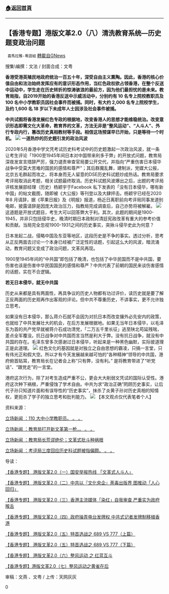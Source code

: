 ###  [:house:返回首頁](https://github.com/ourhimalayas/txt)
---

## 【香港专题】港版文革2.0（八）清洗教育系统—历史题变政治问题
` 喜馬拉雅-粵語組` [轉載自GNews](https://gnews.org/zh-hans/1092679/)

搜集\编撰：文法 / 封面合成：文粤

**香港受港英殖民地政府统治一百五十年，深受自由主义熏陶。因此，香港的核心价值自由和法治始终发挥应有的意识形态作用，当红色政权欲占领香港，在整个反送中运动中，学生走在历史转折的惊涛骇浪的最前方，因为他们最担忧的是未来。教育局指，自2019开始的香港反送中示威活动中，分别约有 10 名专上院校教职员及 100 名中小学教职员因社会事件而被捕。同时，有大约 2,000 名专上院校学生，及约 1,600 名 18 岁以下未成年人士因涉及社会事件被捕。**

**中共试图将香港发展红色专政的根据地，改变香港人的思想才能维稳统治。改变意识形态即需文化大革命，教育界的文革，方法无非是“整风运动”、“人斗人”、外行专政内行，篡改历史真相教材等手段。相信这场预谋早已开始，只是等待一个时机。**
![]()![](https://gnews.org/wp-content/uploads/2021/04/41412.jpg)
**一道热炒的历史题引发的政治风波**

2020年5月香港中学文凭考试历史科考试中的历史题激起一次政治风波，就一条让考生评论「1900至1945年间日本对中国带来利多于弊」的开放式问题，教育局深夜发宣言措辞严厉，强力谴责审查官局要公开交代，并指向“严重伤害日本侵华战争中受莫大苦难的国民的感情和尊严”；其后群魔乱舞，建制派，党媒大公报，北京五毛群起而攻之，将本身而无人留意的DSE历史科试题炒成热话。教育局要求考评局取消此考题，相关试题最终取消。历史科试题风波爆出之后，出题的考评局评核发展部经理（历史）杨颖宇于Facebook 私下发表的「没有日本侵华，哪有新中国」的帖文截图，随即被《大公报》等刊登以及大肆抨击。杨颖宇已经在2020年8 月请辞，据《苹果日报》及《明报》报道，杨近日离职前向考评局同事发道别电邮，披露请辞是因庞大政治压力，指教局完成调查后，自己亦势将被解雇。
![]()![](https://gnews.org/wp-content/uploads/2021/04/41413.jpg)
这道题是开放式题目，考生大可以回答弊大于利。其次，此题的期间是1900-1945，并非只包括侵华史，晚清时期日本政制对清廷宪政改革有重大的参考价值和贡献。当局完全忽视1900-1931之间的历史事实，突揪斗侵华史此为何意？

日本发起二战，侵略中国及东亚等地区，这段历史是不争的事实。透过分析，思考从正反两面去讨论一个本身已经被广泛定性的话题，引起这么大的风波，暗流涌动，教育问题又变成了政治问题，文革风再现。

1900至1945年间的“中共国”即包括了晚清，也包括了中华民国而不是中共国，要伤害也该是伤害中华民国国民的感情和尊严？中共代表了前朝的国民来谈伤害感情的话题，实在不合逻辑。

**若无日本侵华，就无中共国**

历史从来都是具有两面性，再具争议的历史人物都有功过评价，读历史就是要了解正反两面的历史观再作出客观的评论。但中共不尊重历史，不讲事实，更不允许独立思考。

如果没有日本侵华，那么蒋介石就不会因为对抗日本而改变攘外必先安内的政策，也就给了中共发展壮大的机会，在后方发展根据地。如果无当年日本侵华，以毛泽东为首的共产党早就被蒋介石成功清党，「二万五千里长征」逃至陕北苟延残喘，差点全军覆没。抗日战争对中共国而言当然是利大于弊。没有抗日战争，就没有中共国的存在。毛泽东曾多次感谢过日本侵华，听起来是一种黑色幽默，实际彼道理正是此道理。
![]()![](https://gnews.org/wp-content/uploads/2021/04/41414.jpg)
红色文化的基因就是对独立之自由思想的霸凌，只搞一言堂，只有伟光正和假大空。所以才有今天发展越来越可怕的”各种精神“领导的中共国，港府俯首贴耳，教育局长在记者会上称“只有弊，没有利。” 是将教育带进了“听党话”、“跟党走”的一言堂。

港府这次行为，除了对考生造成严重不公，更会大大削弱文凭试的国际认受性。港府这次种下祸根，严重侵蚀了学术自由。中共为求“政治正确”罔顾历史事实，让后代子孙只知道片面和有误导性的“历史事实”，抹杀了炎黄子孙对历史真相的知情权，更扼杀了学子的独立思考和批判能力。
![]()![](https://gnews.org/wp-content/uploads/2021/04/41416.jpg)
【本文观点仅代表笔者个人】

资料来源：

[立场新闻 ：](https://www.thestandnews.com/politics/%E6%95%99%E8%82%B2%E5%B1%80-110-%E5%A4%A7%E4%B8%AD%E5%B0%8F%E5%AD%B8%E6%95%99%E8%81%B7%E5%93%A1-3600-%E5%AD%B8%E7%94%9F%E5%9B%A0%E7%A4%BE%E6%9C%83%E9%81%8B%E5%8B%95%E8%A2%AB%E6%8D%95/?fb_comment_id=2987621761325409_2989974647756787)[110 大中小学教职员。 。 。](https://www.thestandnews.com/politics/%E6%95%99%E8%82%B2%E5%B1%80-110-%E5%A4%A7%E4%B8%AD%E5%B0%8F%E5%AD%B8%E6%95%99%E8%81%B7%E5%93%A1-3600-%E5%AD%B8%E7%94%9F%E5%9B%A0%E7%A4%BE%E6%9C%83%E9%81%8B%E5%8B%95%E8%A2%AB%E6%8D%95/?fb_comment_id=2987621761325409_2989974647756787)

[立场新闻 ：教育局打开新文革第一枪，。 。 。](https://www.thestandnews.com/politics/%E6%95%99%E8%82%B2%E5%B1%80%E6%89%93%E9%96%8B%E6%96%B0%E6%96%87%E9%9D%A9%E7%AC%AC%E4%B8%80%E6%A7%8D-%E6%AD%B7%E5%8F%B2%E7%9C%9F%E7%9B%B8%E6%B0%B8%E9%81%A0%E4%BF%82%E6%A5%B5%E6%AC%8A%E6%AD%BB%E7%A9%B4/)

[立场新闻 ：教育局长荒谬绝伦；文革式批斗种祸根](https://www.thestandnews.com/politics/%E6%95%99%E8%82%B2%E5%B1%80%E9%95%B7%E8%8D%92%E8%AC%AC%E7%B5%95%E5%80%AB-%E6%96%87%E9%9D%A9%E5%BC%8F%E6%89%B9%E9%AC%A5%E7%A8%AE%E7%A6%8D%E6%A0%B9/)

[立场新闻 ：考评局三度回应历史科试题被指偏颇。 。 。](https://www.thestandnews.com/politics/%E8%80%83%E8%A9%95%E5%B1%80%E4%B8%89%E5%BA%A6%E5%9B%9E%E6%87%89%E6%AD%B7%E5%8F%B2%E7%A7%91%E8%A9%A6%E9%A1%8C%E8%A2%AB%E6%8C%87%E5%81%8F%E9%A0%97-%E5%8D%81%E5%88%86%E9%87%8D%E8%A6%96%E6%95%99%E8%82%B2%E5%B1%80%E5%8F%8A%E5%A4%96%E7%95%8C%E6%84%8F%E8%A6%8B-%E5%B0%87%E5%9A%B4%E8%82%85%E8%B7%9F%E9%80%B2%E8%99%95%E7%90%86/)

导读：

[【香港专题】 港版文革](https://gnews.org/zh-hans/1054640/)[2.0（一）国安举报热线 「文革式人斗人」](https://gnews.org/zh-hans/1054640/)

[【香港专题】 港版文革](https://gnews.org/zh-hans/1064838/)[2.0（二）中共以『文化央企』荼毒出版界 图推动「人心回归」](https://gnews.org/zh-hans/1064838/)

[【香港专题】 港版文革](https://gnews.org/zh-hant/1066816/)[2.0（三）香港主流媒体「染红」自我审查 严重实为政府喉舌](https://gnews.org/zh-hant/1066816/)

[【香港专题】 港版文革](https://gnews.org/zh-hans/1069543/)[2.0（四）政府操弄电台发牌权 中共式记者发牌制移植香港](https://gnews.org/zh-hans/1069543/)

[【香港专题】 港版文革](https://gnews.org/zh-hans/1072492/)[2.0（五）特首选战之 689 VS 777（上篇）](https://gnews.org/zh-hans/1072492/)

[【香港专题】 港版文革](https://gnews.org/zh-hans/1072579/)[2.0（五）特首选战之 689 VS 777（下篇）](https://gnews.org/zh-hans/1072579/)

[【香港专题】 港版文革](https://gnews.org/zh-hans/1078360/)[2.0（六）整风运动 之 红蓝互斗](https://gnews.org/zh-hans/1078360/)

[【香港专题】港版文革](https://gnews.org/zh-hans/1084193/)[2.0（七）整风运动之黄雀在后](https://gnews.org/zh-hans/1084193/)

审稿：文燕 、文粤 / 上传：天网灰灰

0
